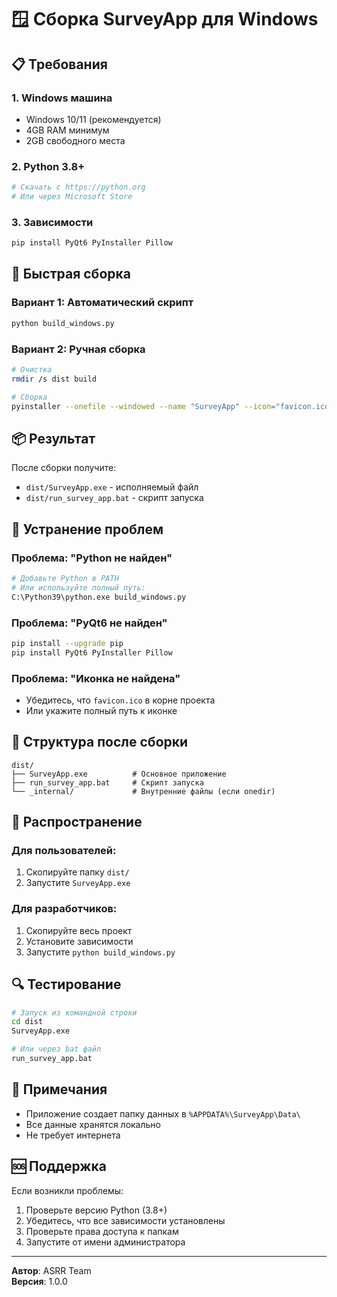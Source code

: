 # 🪟 Сборка SurveyApp для Windows

## 📋 Требования

### 1. **Windows машина**
- Windows 10/11 (рекомендуется)
- 4GB RAM минимум
- 2GB свободного места

### 2. **Python 3.8+**
```bash
# Скачать с https://python.org
# Или через Microsoft Store
```

### 3. **Зависимости**
```bash
pip install PyQt6 PyInstaller Pillow
```

## 🚀 Быстрая сборка

### Вариант 1: Автоматический скрипт
```bash
python build_windows.py
```

### Вариант 2: Ручная сборка
```bash
# Очистка
rmdir /s dist build

# Сборка
pyinstaller --onefile --windowed --name "SurveyApp" --icon="favicon.ico" survey_app_pyqt.py
```

## 📦 Результат

После сборки получите:
- `dist/SurveyApp.exe` - исполняемый файл
- `dist/run_survey_app.bat` - скрипт запуска

## 🔧 Устранение проблем

### Проблема: "Python не найден"
```bash
# Добавьте Python в PATH
# Или используйте полный путь:
C:\Python39\python.exe build_windows.py
```

### Проблема: "PyQt6 не найден"
```bash
pip install --upgrade pip
pip install PyQt6 PyInstaller Pillow
```

### Проблема: "Иконка не найдена"
- Убедитесь, что `favicon.ico` в корне проекта
- Или укажите полный путь к иконке

## 📁 Структура после сборки

```
dist/
├── SurveyApp.exe          # Основное приложение
├── run_survey_app.bat     # Скрипт запуска
└── _internal/             # Внутренние файлы (если onedir)
```

## 🚀 Распространение

### Для пользователей:
1. Скопируйте папку `dist/`
2. Запустите `SurveyApp.exe`

### Для разработчиков:
1. Скопируйте весь проект
2. Установите зависимости
3. Запустите `python build_windows.py`

## 🔍 Тестирование

```bash
# Запуск из командной строки
cd dist
SurveyApp.exe

# Или через bat файл
run_survey_app.bat
```

## 📝 Примечания

- Приложение создает папку данных в `%APPDATA%\SurveyApp\Data\`
- Все данные хранятся локально
- Не требует интернета

## 🆘 Поддержка

Если возникли проблемы:
1. Проверьте версию Python (3.8+)
2. Убедитесь, что все зависимости установлены
3. Проверьте права доступа к папкам
4. Запустите от имени администратора

---

**Автор**: ASRR Team  
**Версия**: 1.0.0
